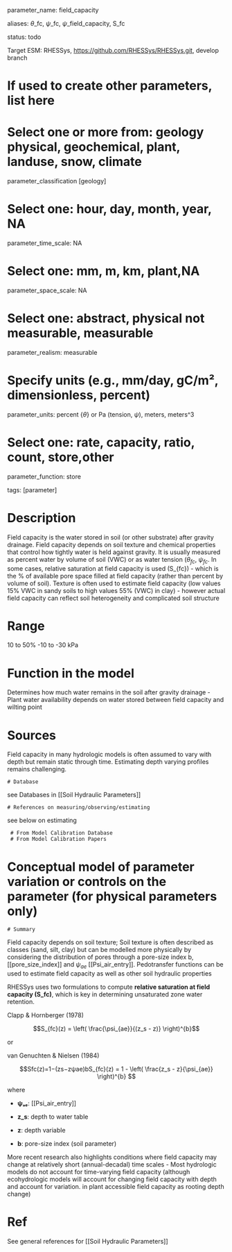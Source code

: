 
parameter_name: field_capacity

aliases: $\theta$_fc, $\psi$_fc, $\psi$_field_capacity, S_fc


status: todo

Target ESM: RHESSys, https://github.com/RHESSys/RHESSys.git, develop branch 

# If used to create other parameters, list here


# Select one or more from: geology physical,  geochemical, plant, landuse, snow, climate
parameter_classification [geology]

# Select one: hour, day, month, year, NA
parameter_time_scale:  NA

# Select one: mm, m, km, plant,NA
parameter_space_scale: NA

# Select one: abstract, physical not measurable, measurable
parameter_realism: measurable

# Specify units (e.g., mm/day, gC/m², dimensionless, percent)
parameter_units: percent {$\theta$} or Pa (tension, $\psi$), meters, meters^3


# Select one: rate, capacity, ratio, count, store,other
parameter_function: store


tags: [parameter]

# Description

Field capacity is the water stored in soil (or other substrate) after gravity drainage. Field capacity depends on soil texture and chemical properties that control how tightly water is held against gravity.  It is usually measured as percent water by volume of soil (VWC) or as water tension ($\theta_{fc}$, $\psi_{fc}$. In some cases, relative saturation at field capacity is used (S_{fc}) - which is the % of available pore space filled at field capacity (rather than percent by volume of soil). Texture is often used to estimate field capacity (low values 15% VWC in sandy soils to high values 55% (VWC) in clay) - however actual field capacity can reflect soil heterogeneity and complicated soil structure

# Range

10 to 50% 
-10  to -30 kPa

# Function in the model

Determines how much water remains in the soil after gravity drainage - Plant water availability depends on water stored between field capacity and wilting point

# Sources

Field capacity in many hydrologic models is often assumed to vary with depth but remain static through time.  Estimating depth varying profiles remains challenging. 
 
	# Database
see Databases in [[Soil Hydraulic Parameters]]


	# References on measuring/observing/estimating

see below on estimating

	 # From Model Calibration Database
	 # From Model Calibration Papers

# Conceptual model of parameter variation or controls on the parameter  (for physical parameters only)
	# Summary

Field capacity depends on soil texture; Soil texture is often described as classes (sand, silt, clay) but can be modelled more physically by considering the distribution of pores through a pore-size index b,  [[pore_size_index]] and  $\psi_{ae}$ [[Psi_air_entry]].   Pedotransfer functions can be used to estimate field capacity as well as other soil hydraulic properties

RHESSys uses two formulations to compute **relative saturation at field capacity (S_fc)**, which is key in determining unsaturated zone water retention.


 Clapp & Hornberger (1978)
```math
S_{fc}(z) = \left( \frac{\psi_{ae}}{(z_s - z)} \right)^{b}
```

or 

 van Genuchten & Nielsen (1984)
```math
Sfc(z)=1−(zs−zψae)bS_{fc}(z) = 1 - \left( \frac{z_s - z}{\psi_{ae}} \right)^{b} 
```

where

- **ψₐₑ**: [[Psi_air_entry]]
    
- **z_s**: depth to water table
    
- **z**: depth variable
    
- **b**: pore-size index (soil parameter)

More recent research also highlights conditions where field capacity may change at relatively short (annual-decadal)
 time scales - Most hydrologic models do not account for time-varying field capacity (although ecohydrologic models will account for changing field capacity with depth and account for variation. in plant accessible field capacity as rooting depth change)
# Ref

See general references for [[Soil Hydraulic Parameters]]
